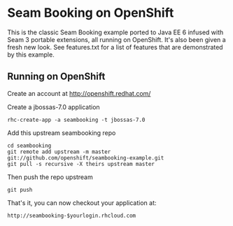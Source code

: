 Seam Booking on OpenShift
=========================

This is the classic Seam Booking example ported to Java EE 6 infused with Seam
3 portable extensions, all running on OpenShift.  It's also been given a fresh 
new look. See features.txt for a list of features that are demonstrated by this 
example.

Running on OpenShift
--------------------

Create an account at http://openshift.redhat.com/

Create a jbossas-7.0 application

    rhc-create-app -a seambooking -t jbossas-7.0

Add this upstream seambooking repo

    cd seambooking
    git remote add upstream -m master git://github.com/openshift/seambooking-example.git
    git pull -s recursive -X theirs upstream master

Then push the repo upstream

    git push

That's it, you can now checkout your application at:

    http://seambooking-$yourlogin.rhcloud.com
